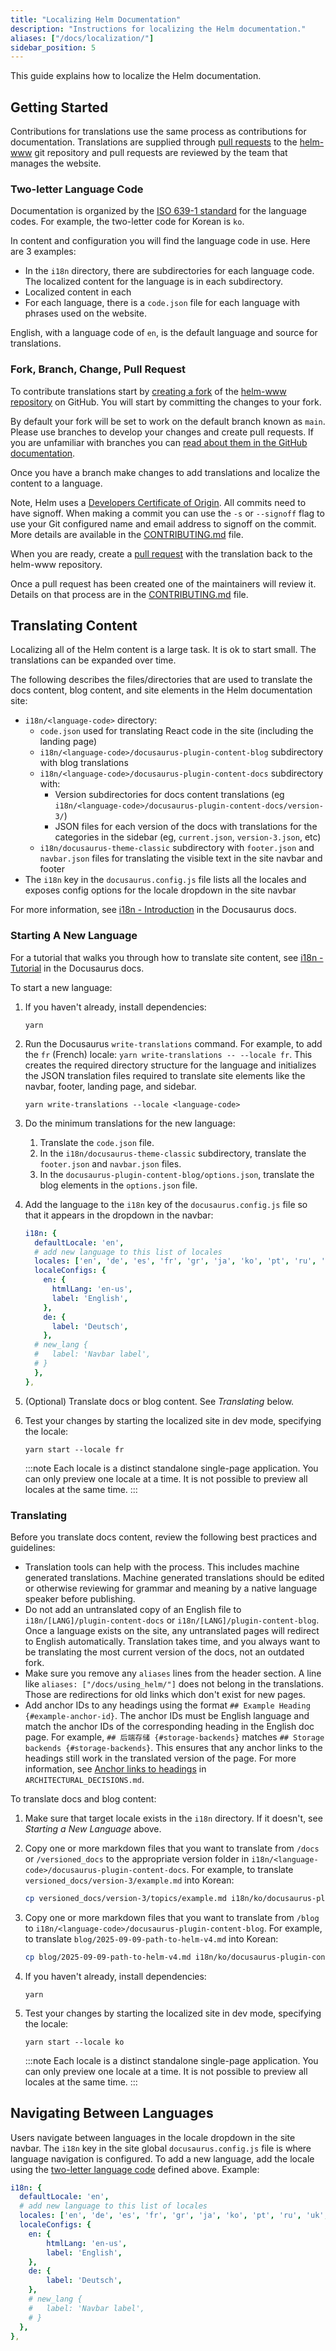 ```yaml
---
title: "Localizing Helm Documentation"
description: "Instructions for localizing the Helm documentation."
aliases: ["/docs/localization/"]
sidebar_position: 5
---
```


This guide explains how to localize the Helm documentation.

## Getting Started

Contributions for translations use the same process as contributions for
documentation. Translations are supplied through [pull
requests](https://help.github.com/en/github/collaborating-with-issues-and-pull-requests/about-pull-requests)
to the [helm-www](https://github.com/helm/helm-www) git repository and pull
requests are reviewed by the team that manages the website.

### Two-letter Language Code

Documentation is organized by the [ISO 639-1
standard](https://www.loc.gov/standards/iso639-2/php/code_list.php) for the
language codes. For example, the two-letter code for Korean is `ko`.

In content and configuration you will find the language code in use. Here are 3
examples:

- In the `i18n` directory, there are subdirectories for each language code. The
  localized content for the language is in each subdirectory.
- Localized content in each 
- For each language, there is a `code.json` file for each language with
  phrases used on the website.   

English, with a language code of `en`, is the default language and source for
translations.

### Fork, Branch, Change, Pull Request

To contribute translations start by [creating a
fork](https://help.github.com/en/github/getting-started-with-github/fork-a-repo)
of the [helm-www repository](https://github.com/helm/helm-www) on GitHub. You
will start by committing the changes to your fork.

By default your fork will be set to work on the default branch known as `main`.
Please use branches to develop your changes and create pull requests. If you are
unfamiliar with branches you can [read about them in the GitHub
documentation](https://help.github.com/en/github/collaborating-with-issues-and-pull-requests/about-branches).

Once you have a branch make changes to add translations and localize the content
to a language.

Note, Helm uses a [Developers Certificate of
Origin](https://developercertificate.org/). All commits need to have signoff.
When making a commit you can use the `-s` or `--signoff` flag to use your Git
configured name and email address to signoff on the commit. More details are
available in the
[CONTRIBUTING.md](https://github.com/helm/helm-www/blob/main/CONTRIBUTING.md#sign-your-work)
file.

When you are ready, create a [pull
request](https://help.github.com/en/github/collaborating-with-issues-and-pull-requests/about-pull-requests)
with the translation back to the helm-www repository.

Once a pull request has been created one of the maintainers will review it.
Details on that process are in the
[CONTRIBUTING.md](https://github.com/helm/helm-www/blob/main/CONTRIBUTING.md)
file.

## Translating Content

Localizing all of the Helm content is a large task. It is ok to start small. The
translations can be expanded over time.

The following describes the files/directories that are used to translate the docs content, blog content, and site elements in the Helm documentation site:

- `i18n/<language-code>` directory:
  - `code.json` used for translating React code in the site (including the landing page)
  - `i18n/<language-code>/docusaurus-plugin-content-blog` subdirectory with blog translations
  - `i18n/<language-code>/docusaurus-plugin-content-docs` subdirectory with:
     - Version subdirectories for docs content translations (eg `i18n/<language-code>/docusaurus-plugin-content-docs/version-3/`)
     - JSON files for each version of the docs with translations for the categories in the sidebar (eg, `current.json`, `version-3.json`, etc)
  - `i18n/docusaurus-theme-classic` subdirectory with `footer.json` and `navbar.json` files for translating the visible text in the site navbar and footer
- The `i18n` key in the `docusaurus.config.js` file lists all the locales and exposes config options for the locale dropdown in the site navbar

For more information, see [i18n - Introduction](https://docusaurus.io/docs/i18n/introduction) in the Docusaurus docs.

### Starting A New Language

For a tutorial that walks you through how to translate site content, see [i18n - Tutorial](https://docusaurus.io/docs/i18n/tutorial) in the Docusaurus docs.

To start a new language:

1. If you haven't already, install dependencies:

   ```
   yarn
   ```

1. Run the Docusaurus `write-translations` command. For example, to add the `fr` (French) locale: `yarn write-translations -- --locale fr`. This creates the required directory structure for the language and initializes the JSON translation files required to translate site elements like the navbar, footer, landing page, and sidebar.

    ```
    yarn write-translations --locale <language-code>
    ```

1. Do the minimum translations for the new language:
   1. Translate the `code.json` file.
   1. In the `i18n/docusaurus-theme-classic` subdirectory, translate the `footer.json` and `navbar.json` files.
   1. In the `docusaurus-plugin-content-blog/options.json`, translate the blog elements in the `options.json` file.
1. Add the language to the `i18n` key of the `docusaurus.config.js` file so that it appears in the dropdown in the navbar:
    ```yaml
    i18n: {
      defaultLocale: 'en',
      # add new language to this list of locales
      locales: ['en', 'de', 'es', 'fr', 'gr', 'ja', 'ko', 'pt', 'ru', 'uk', 'zh'],
      localeConfigs: {
        en: {
          htmlLang: 'en-us',
          label: 'English',
        },
        de: {
          label: 'Deutsch',
        },
      # new_lang {
      #   label: 'Navbar label',
      # }
      },
    },
    ```
1. (Optional) Translate docs or blog content. See _Translating_ below.
1. Test your changes by starting the localized site in dev mode, specifying the locale:

   ```
   yarn start --locale fr
   ```
   :::note
   Each locale is a distinct standalone single-page application. You can only preview one locale at a time. It is not possible to preview all locales at the same time.
   :::

### Translating

Before you translate docs content, review the following best practices and guidelines:
* Translation tools can help with the process. This includes machine
generated translations. Machine generated translations should be edited or
otherwise reviewing for grammar and meaning by a native language speaker before
publishing.
* Do not add an untranslated copy of an English file to `i18n/[LANG]/plugin-content-docs` or `i18n/[LANG]/plugin-content-blog`.
Once a language exists on the site, any untranslated pages will redirect to
English automatically. Translation takes time, and you always want to be
translating the most current version of the docs, not an outdated fork.
* Make sure you remove any `aliases` lines from the header section. A line like
`aliases: ["/docs/using_helm/"]` does not belong in the translations. Those
are redirections for old links which don't exist for new pages.
* Add anchor IDs to any headings using the format `## Example Heading {#example-anchor-id}`. The anchor IDs must be English language and match the anchor IDs of the corresponding heading in the English doc page. For example, `## 后端存储 {#storage-backends}` matches `## Storage backends {#storage-backends}`. This ensures that any anchor links to the headings still work in the translated version of the page. For more information, see [Anchor links to headings](https://github.com/helm/helm-www/blob/hip-0024-helm4-site-upgrade/ARCHITECTURAL_DECISIONS.md#anchor-links-to-headings) in `ARCHITECTURAL_DECISIONS.md`.

To translate docs and blog content:
1. Make sure that target locale exists in the `i18n` directory. If it doesn't, see _Starting a New Language_ above.
1. Copy one or more markdown files that you want to translate from `/docs` or `/versioned_docs` to the appropriate version folder in `i18n/<language-code>/docusaurus-plugin-content-docs`.
     For example, to translate `versioned_docs/version-3/example.md` into Korean:
     ```sh
     cp versioned_docs/version-3/topics/example.md i18n/ko/docusaurus-plugin-content-docs/version-3/topics/example.md
     ```
1. Copy one or more markdown files that you want to translate from `/blog` to `i18n/<language-code>/docusaurus-plugin-content-blog`.
    For example, to translate `blog/2025-09-09-path-to-helm-v4.md` into Korean:
     ```sh
     cp blog/2025-09-09-path-to-helm-v4.md i18n/ko/docusaurus-plugin-content-blog/2025-09-09-path-to-helm-v4.md
     ```
1. If you haven't already, install dependencies:

   ```
   yarn
   ```

1. Test your changes by starting the localized site in dev mode, specifying the locale:

   ```
   yarn start --locale ko
   ```
   :::note
   Each locale is a distinct standalone single-page application. You can only preview one locale at a time. It is not possible to preview all locales at the same time.
   :::

## Navigating Between Languages

Users navigate between languages in the locale dropdown in the site navbar.
The `i18n` key in the site global `docusaurus.config.js` file is where language navigation is configured.
To add a new language, add the locale using the [two-letter
language code](./localization/#two-letter-language-code) defined above. Example:

```yaml
i18n: {
  defaultLocale: 'en',
  # add new language to this list of locales
  locales: ['en', 'de', 'es', 'fr', 'gr', 'ja', 'ko', 'pt', 'ru', 'uk', 'zh'],
  localeConfigs: {
    en: {
        htmlLang: 'en-us',
        label: 'English',
    },
    de: {
        label: 'Deutsch',
    },
    # new_lang {
    #   label: 'Navbar label',
    # }
  },
},
```